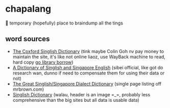 # chapalang
💩 temporary (hopefully) place to braindump all the tings

## word sources

- [The Coxford Singlish Dictionary](https://web.archive.org/web/20190711183648/http://72.5.72.93/html/lexec.php?op=LexPKL&lexicon=lexicon) (tink maybe Colin Goh nv pay money to maintain the site, it's like not online liaoz, use WayBack machine to read, hard copy [go library borrow](https://catalogue.nlb.gov.sg/cgi-bin/spydus.exe/ENQ/WPAC/BIBENQ?SETLVL=&BRN=11149537))
- [ A Dictionary of Singlish and Singapore English](http://www.mysmu.edu/faculty/jacklee/) (sibei official, like got do research wan, dunno if need to compensate them for using their data or not)
- [The Great Singlish/Singapore Dialect Dictionary](https://www.mrbrown.com/blog/1998/08/the_great_singl.html) (single page listing off mrbrown.com)
- [Singlish Dictionary](http://www.singlish.net/) (walau, header is an image =_=, probably less comprehensive than the big sites but all data is usable data)
